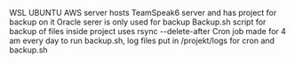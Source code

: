 WSL UBUNTU
AWS server hosts TeamSpeak6 server and has project for backup on it
Oracle serer is only used for backup
Backup.sh script for backup of files inside project uses rsync --delete-after
Cron job made for 4 am every day to run backup.sh, log files put in /projekt/logs for cron and backup.sh

